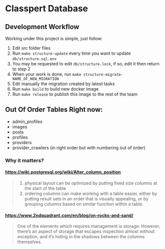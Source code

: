 # Classpert Database

## Development Workflow

Working under this project is simple, just follow:

1. Edit src folder files
2. Run `make structure-update` every time you want to update `db/structure.sql.env`
3. You may be requested to edit `db/structure.lock`, if so, edit it then return to step 2
4. When your work is done, run `make structure-migrate-NAME_OF_NEW_MIGRATION`
5. Edit manually the migration created by latest tasks
6. Run `make build` to build new docker image
7. Run `make release` to publish this image to the rest of the team

## Out Of Order Tables Right now:

- admin_profiles
- images
- posts
- profiles
- providers
- provider_crawlers (in right order but with numbering out of order)

### Why it matters?

#### https://wiki.postgresql.org/wiki/Alter_column_position

> 1. physical layout can be optimized by putting fixed size columns at the start of the table
> 2. ordering columns can make working with a table easier, either by putting result sets in an order that is visually appealing, or by grouping columns based on similar function within a table.

#### https://www.2ndquadrant.com/en/blog/on-rocks-and-sand/

> One of the elements which requires management is storage. However, there’s an aspect of storage that escapes inspection almost without exception, and it’s hiding in the shadows between the columns themselves.
